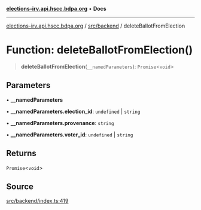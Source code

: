 [**elections-irv.api.hscc.bdpa.org**](../../../README.md) • **Docs**

***

[elections-irv.api.hscc.bdpa.org](../../../README.md) / [src/backend](../README.md) / deleteBallotFromElection

# Function: deleteBallotFromElection()

> **deleteBallotFromElection**(`__namedParameters`): `Promise`\<`void`\>

## Parameters

• **\_\_namedParameters**

• **\_\_namedParameters.election\_id**: `undefined` \| `string`

• **\_\_namedParameters.provenance**: `string`

• **\_\_namedParameters.voter\_id**: `undefined` \| `string`

## Returns

`Promise`\<`void`\>

## Source

[src/backend/index.ts:419](https://github.com/Xunnamius/elections_irv.api.hscc.bdpa.org/blob/c917ea60595d63d322e4038beb12d08f7d64cdd2/src/backend/index.ts#L419)
